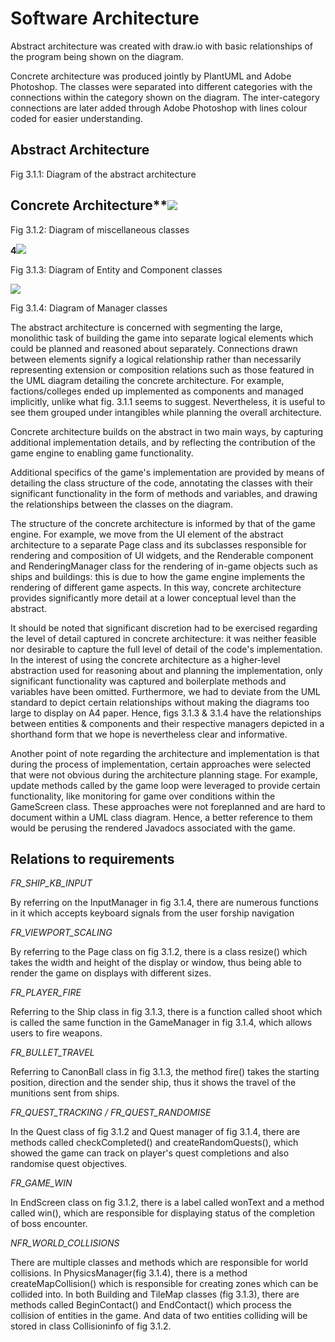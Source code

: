 # Software Architecture 

Abstract architecture was created with draw.io with basic relationships of the program being shown on the diagram.

Concrete architecture was produced jointly by PlantUML and Adobe Photoshop. The classes were separated into different categories with the connections within the category shown on the diagram. The inter-category connections are later added through Adobe Photoshop with lines colour coded for easier understanding.

## Abstract Architecture


Fig 3.1.1: Diagram of the abstract architecture

## Concrete Architecture**![](RackMultipart20220423-1-aqqicx_html_344c146a6cd0c6c0.png?raw=true)

Fig 3.1.2: Diagram of miscellaneous classes

**4**![](RackMultipart20220423-1-aqqicx_html_3c07c36d3d65a21d.png)

Fig 3.1.3: Diagram of Entity and Component classes

![](RackMultipart20220423-1-aqqicx_html_914f2ef8b0f2c2fb.png)

Fig 3.1.4: Diagram of Manager classes

The abstract architecture is concerned with segmenting the large, monolithic task of building the game into separate logical elements which could be planned and reasoned about separately. Connections drawn between elements signify a logical relationship rather than necessarily representing extension or composition relations such as those featured in the UML diagram detailing the concrete architecture. For example, factions/colleges ended up implemented as components and managed implicitly, unlike what fig. 3.1.1 seems to suggest. Nevertheless, it is useful to see them grouped under intangibles while planning the overall architecture.

Concrete architecture builds on the abstract in two main ways, by capturing additional implementation details, and by reflecting the contribution of the game engine to enabling game functionality.

Additional specifics of the game&#39;s implementation are provided by means of detailing the class structure of the code, annotating the classes with their significant functionality in the form of methods and variables, and drawing the relationships between the classes on the diagram.

The structure of the concrete architecture is informed by that of the game engine. For example, we move from the UI element of the abstract architecture to a separate Page class and its subclasses responsible for rendering and composition of UI widgets, and the Renderable component and RenderingManager class for the rendering of in-game objects such as ships and buildings: this is due to how the game engine implements the rendering of different game aspects. In this way, concrete architecture provides significantly more detail at a lower conceptual level than the abstract.

It should be noted that significant discretion had to be exercised regarding the level of detail captured in concrete architecture: it was neither feasible nor desirable to capture the full level of detail of the code&#39;s implementation. In the interest of using the concrete architecture as a higher-level abstraction used for reasoning about and planning the implementation, only significant functionality was captured and boilerplate methods and variables have been omitted. Furthermore, we had to deviate from the UML standard to depict certain relationships without making the diagrams too large to display on A4 paper. Hence, figs 3.1.3 &amp; 3.1.4 have the relationships between entities &amp; components and their respective managers depicted in a shorthand form that we hope is nevertheless clear and informative.

Another point of note regarding the architecture and implementation is that during the process of implementation, certain approaches were selected that were not obvious during the architecture planning stage. For example, update methods called by the game loop were leveraged to provide certain functionality, like monitoring for game over conditions within the GameScreen class. These approaches were not foreplanned and are hard to document within a UML class diagram. Hence, a better reference to them would be perusing the rendered Javadocs associated with the game.

## Relations to requirements

_FR\_SHIP\_KB\_INPUT_

By referring on the InputManager in fig 3.1.4, there are numerous functions in it which accepts keyboard signals from the user forship navigation

_FR\_VIEWPORT\_SCALING_

By referring to the Page class on fig 3.1.2, there is a class resize() which takes the width and height of the display or window, thus being able to render the game on displays with different sizes.

_FR\_PLAYER\_FIRE_

Referring to the Ship class in fig 3.1.3, there is a function called shoot which is called the same function in the GameManager in fig 3.1.4, which allows users to fire weapons.

_FR\_BULLET\_TRAVEL_

Referring to CanonBall class in fig 3.1.3, the method fire() takes the starting position, direction and the sender ship, thus it shows the travel of the munitions sent from ships.

_FR\_QUEST\_TRACKING / FR\_QUEST\_RANDOMISE_

In the Quest class of fig 3.1.2 and Quest manager of fig 3.1.4, there are methods called checkCompleted() and createRandomQuests(), which showed the game can track on player&#39;s quest completions and also randomise quest objectives.

_FR\_GAME\_WIN_

In EndScreen class on fig 3.1.2, there is a label called wonText and a method called win(), which are responsible for displaying status of the completion of boss encounter.

_NFR\_WORLD\_COLLISIONS_

There are multiple classes and methods which are responsible for world collisions. In PhysicsManager(fig 3.1.4), there is a method createMapCollision() which is responsible for creating zones which can be collided into. In both Building and TileMap classes (fig 3.1.3), there are methods called BeginContact() and EndContact() which process the collision of entities in the game. And data of two entities colliding will be stored in class Collisioninfo of fig 3.1.2.
